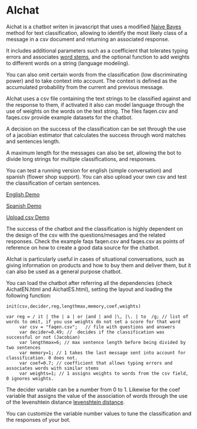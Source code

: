 # AIchat

Aichat is a chatbot writen in javascript that uses a modified [Naive Bayes](https://web.stanford.edu/class/cs124/lec/naivebayes.pdf "Naive Bayes") method for text  classification, allowing to identify the most likely class of a message in a csv document and returning an associated response. 

It includes additional parameters such as a coefficient that tolerates typing errors and associates [word stems](https://en.wikipedia.org/wiki/Word_stem "word stems"), and the optional function to add weights to different words on a string (language modeling).  

You can also omit certain words from the classification (low discriminating power) and to take context into account. The context is defined as the accumulated probability from the current and previous message.

AIchat uses a csv file containing the text strings to be classified against and the response to them, if activated it also can model language through the use of weights on the words on the text string. The files faqen.csv and faqes.csv provide example datasets for the chatbot.

A decision on the success of the classification can be set through the use of a jacobian estimator that calculates the success through word matches and  sentences length.

A maximum length for the messages can also be set, allowing the bot to divide long strings for multiple classifications, and responses.

You can test a running version for english (simple conversation) and spanish (flower shop support). You can also upload your own csv and test the classification of certain sentences.

[English Demo](http://www.onl.cl/AIchat/AIchatEN.html "english AIchat")

[Spanish Demo](http://www.onl.cl/AIchat/AIchatES.html "spanish AIchat")

[Upload csv Demo](http://www.onl.cl/AIchat/loadfile.html "upload AIchat")

The success of the chatbot and the classification is highly dependent on the design of the csv with the questions/mesages and the related responses. Check the example faqs faqen.csv and faqes.csv as points of reference on how to create a good data source for the chatbot.

AIchat is particularly useful in cases of situational conversations, such as giving information on products and how to buy them and deliver them, but it can also be used as a general purpose chatbot.

You can load the chatbot after referring all the dependencies (check AichatEN.html and AichatES.html), setting the layout and loading the following function:
```
init(csv,decider,reg,lengthmax,memory,coef,weights)
```

```
var reg = / it | the | a | or |and | and |\, |\. | to  /g; // list of words to omit, if you use weights do not set a score for that word
     var csv = "faqen.csv";   // file with questions and answers
     var decider=0.49; //  decides if the classification was successful or not (Jacobian)
     var lengthmax=6; // max sentence length before being divided by two sentences
     var memory=1; // 1 takes the last message sent into account for classification. 0 does not.
     var coef=0.7; // coefficient that allows typing errors and associates words with similar stems
     var weights=1; // 1 assigns weights to words from the csv field, 0 ignores weights.
```
The decider variable can be a number from 0 to 1. Likewise for the coef variable that assigns the value of the association of words through the use of the levenshtein distance [levenshtein distance](https://en.wikipedia.org/wiki/Levenshtein_distance "levenshtein distance"). 

You can customize the variable number values to tune the classification and the responses of your bot.

